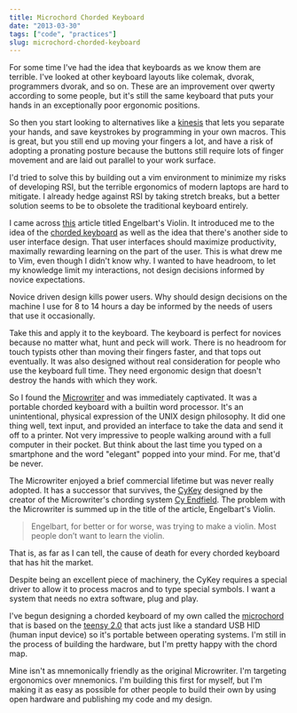 ```yaml
---
title: Microchord Chorded Keyboard
date: "2013-03-30"
tags: ["code", "practices"]
slug: microchord-chorded-keyboard
---
```


For some time I've had the idea that keyboards as we know them are terrible.
I've looked at other keyboard layouts like colemak, dvorak, programmers dvorak,
and so on. These are an improvement over qwerty according to some people, but
it's still the same keyboard that puts your hands in an exceptionally poor
ergonomic positions.

So then you start looking to alternatives like a [kinesis][1] that lets you
separate your hands, and save keystrokes by programming in your own macros.
This is great, but you still end up moving your fingers a lot, and have a risk
of adopting a pronating posture because the buttons still require lots of
finger movement and are laid out parallel to your work surface.

I'd tried to solve this by building out a vim environment to minimize my risks
of developing RSI, but the terrible ergonomics of modern laptops are hard to
mitigate. I already hedge against RSI by taking stretch breaks, but a better
solution seems to be to obsolete the traditional keyboard entirely.

I came across [this][2] article titled Engelbart's Violin. It introduced me to
the idea of the [chorded keyboard][3] as well as the idea that there's another
side to user interface design. That user interfaces should maximize
productivity, maximally rewarding learning on the part of the user. This is
what drew me to Vim, even though I didn't know why. I wanted to have headroom,
to let my knowledge limit my interactions, not design decisions informed by
novice expectations.

Novice driven design kills power users. Why should design decisions on the
machine I use for 8 to 14 hours a day be informed by the needs of users that
use it occasionally.

Take this and apply it to the keyboard. The keyboard is perfect for novices
because no matter what, hunt and peck will work. There is no headroom for touch
typists other than moving their fingers faster, and that tops out eventually.
It was also designed without real consideration for people who use the keyboard
full time. They need ergonomic design that doesn't destroy the hands with which
they work.

So I found the [Microwriter][4] and was immediately captivated. It was a
portable chorded keyboard with a builtin word processor. It's an unintentional,
physical expression of the UNIX design philosophy. It did one thing well, text
input, and provided an interface to take the data and send it off to a printer.
Not very impressive to people walking around with a full computer in their
pocket. But think about the last time you typed on a smartphone and the word
"elegant" popped into your mind. For me, that'd be never.

The Microwriter enjoyed a brief commercial lifetime but was never really
adopted. It has a successor that survives, the [CyKey][5] designed by the
creator of the Microwriter's chording system [Cy Endfield][6]. The problem with
the Microwriter is summed up in the title of the article, Engelbart's Violin.

> Engelbart, for better or for worse, was trying to make a violin. Most people
> don’t want to learn the violin.

That is, as far as I can tell, the cause of death for every chorded keyboard
that has hit the market.

Despite being an excellent piece of machinery, the CyKey requires a special
driver to allow it to process macros and to type special symbols. I want a
system that needs no extra software, plug and play.

I've begun designing a chorded keyboard of my own called the [microchord][7]
that is based on the [teensy 2.0][8] that acts just like a standard USB HID
(human input device) so it's portable between operating systems. I'm still in
the process of building the hardware, but I'm pretty happy with the chord map.

Mine isn't as mnemonically friendly as the original Microwriter. I'm targeting
ergonomics over mnemonics. I'm building this first for myself, but I'm making
it as easy as possible for other people to build their own by using open
hardware and publishing my code and my design.

[1]: https://www.kinesis-ergo.com/keyboards.htm
[2]: http://www.loper-os.org/?p=861
[3]: http://en.wikipedia.org/wiki/Chorded_keyboard
[4]: http://en.wikipedia.org/wiki/Microwriter
[5]: https://sites.google.com/site/cykeybellaire/cykey-home-page
[6]: http://en.wikipedia.org/wiki/Cy_Endfield
[7]: http://github.com/ryansb/microchord
[8]: https://www.pjrc.com/store/teensy.html
